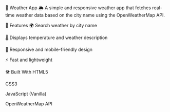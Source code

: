 📖 Weather App 🌦️
A simple and responsive weather app that fetches real-time weather data based on the city name using the OpenWeatherMap API.

🚀 Features
🌍 Search weather by city name

🌡️ Displays temperature and weather description

📱 Responsive and mobile-friendly design

⚡ Fast and lightweight

🛠️ Built With
HTML5

CSS3

JavaScript (Vanilla)

OpenWeatherMap API

